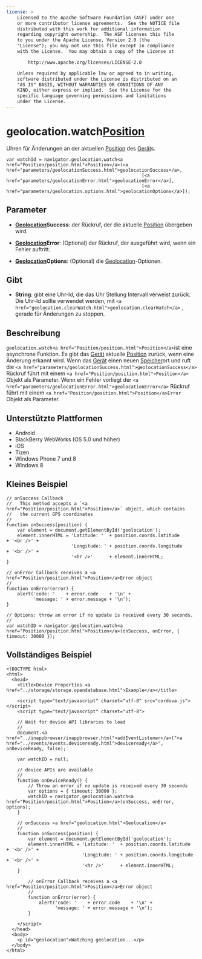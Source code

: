 ```yaml
---
license: >
    Licensed to the Apache Software Foundation (ASF) under one
    or more contributor license agreements.  See the NOTICE file
    distributed with this work for additional information
    regarding copyright ownership.  The ASF licenses this file
    to you under the Apache License, Version 2.0 (the
    "License"); you may not use this file except in compliance
    with the License.  You may obtain a copy of the License at

        http://www.apache.org/licenses/LICENSE-2.0

    Unless required by applicable law or agreed to in writing,
    software distributed under the License is distributed on an
    "AS IS" BASIS, WITHOUT WARRANTIES OR CONDITIONS OF ANY
    KIND, either express or implied.  See the License for the
    specific language governing permissions and limitations
    under the License.
---
```


# geolocation.watch<a href="Position/position.html">Position</a>

Uhren für Änderungen an der aktuellen <a href="Position/position.html">Position</a> des <a href="../device/device.html">Gerät</a>s.

    var watchId = navigator.geolocation.watch<a href="Position/position.html">Position</a>(<a href="parameters/geolocationSuccess.html">geolocationSuccess</a>,
                                                      [<a href="parameters/geolocationError.html">geolocationError</a>],
                                                      [<a href="parameters/geolocation.options.html">geolocationOptions</a>]);
    

## Parameter

*   **<a href="geolocation.html">Geolocation</a>Success**: der Rückruf, der die aktuelle <a href="Position/position.html">Position</a> übergeben wird.

*   **<a href="geolocation.html">Geolocation</a>Error**: (Optional) der Rückruf, der ausgeführt wird, wenn ein Fehler auftritt.

*   **<a href="geolocation.html">Geolocation</a>Options**: (Optional) die <a href="geolocation.html">Geolocation</a>-Optionen.

## Gibt

*   **String**: gibt eine Uhr-Id, die das Uhr Stellung Intervall verweist zurück. Die Uhr-Id sollte verwendet werden, mit `<a href="geolocation.clearWatch.html">geolocation.clearWatch</a>` , gerade für Änderungen zu stoppen.

## Beschreibung

`geolocation.watch<a href="Position/position.html">Position</a>`ist eine asynchrone Funktion. Es gibt das <a href="../device/device.html">Gerät</a> aktuelle <a href="Position/position.html">Position</a> zurück, wenn eine Änderung erkannt wird. Wenn das <a href="../device/device.html">Gerät</a> einen neuen <a href="../storage/storage.html">Speicher</a>ort und ruft die `<a href="parameters/geolocationSuccess.html">geolocationSuccess</a>` Rückruf führt mit einem `<a href="Position/position.html">Position</a>` Objekt als Parameter. Wenn ein Fehler vorliegt der `<a href="parameters/geolocationError.html">geolocationError</a>` Rückruf führt mit einem `<a href="Position/position.html">Position</a>Error` Objekt als Parameter.

## Unterstützte Plattformen

*   Android
*   BlackBerry WebWorks (OS 5.0 und höher)
*   iOS
*   Tizen
*   Windows Phone 7 und 8
*   Windows 8

## Kleines Beispiel

    // onSuccess Callback
    //   This method accepts a `<a href="Position/position.html">Position</a>` object, which contains
    //   the current GPS coordinates
    //
    function onSuccess(position) {
        var element = document.getElementById('geolocation');
        element.innerHTML = 'Latitude: '  + position.coords.latitude      + '<br />' +
                            'Longitude: ' + position.coords.longitude     + '<br />' +
                            '<hr />'      + element.innerHTML;
    }
    
    // onError Callback receives a <a href="Position/position.html">Position</a>Error object
    //
    function onError(error) {
        alert('code: '    + error.code    + '\n' +
              'message: ' + error.message + '\n');
    }
    
    // Options: throw an error if no update is received every 30 seconds.
    //
    var watchID = navigator.geolocation.watch<a href="Position/position.html">Position</a>(onSuccess, onError, { timeout: 30000 });
    

## Vollständiges Beispiel

    <!DOCTYPE html>
    <html>
      <head>
        <title>Device Properties <a href="../storage/storage.opendatabase.html">Example</a></title>
    
        <script type="text/javascript" charset="utf-8" src="cordova.js"></script>
        <script type="text/javascript" charset="utf-8">
    
        // Wait for device API libraries to load
        //
        document.<a href="../inappbrowser/inappbrowser.html">addEventListener</a>("<a href="../events/events.deviceready.html">deviceready</a>", onDeviceReady, false);
    
        var watchID = null;
    
        // device APIs are available
        //
        function onDeviceReady() {
            // Throw an error if no update is received every 30 seconds
            var options = { timeout: 30000 };
            watchID = navigator.geolocation.watch<a href="Position/position.html">Position</a>(onSuccess, onError, options);
        }
    
        // onSuccess <a href="geolocation.html">Geolocation</a>
        //
        function onSuccess(position) {
            var element = document.getElementById('geolocation');
            element.innerHTML = 'Latitude: '  + position.coords.latitude      + '<br />' +
                                'Longitude: ' + position.coords.longitude     + '<br />' +
                                '<hr />'      + element.innerHTML;
        }
    
            // onError Callback receives a <a href="Position/position.html">Position</a>Error object
            //
            function onError(error) {
                alert('code: '    + error.code    + '\n' +
                      'message: ' + error.message + '\n');
            }
    
        </script>
      </head>
      <body>
        <p id="geolocation">Watching geolocation...</p>
      </body>
    </html>